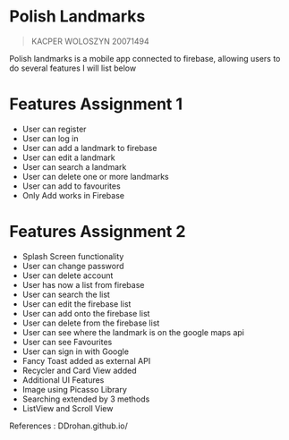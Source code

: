 # Polish Landmarks

> KACPER WOLOSZYN 20071494

Polish landmarks is a mobile app connected to firebase, allowing users to do several features I will list below

# Features Assignment 1

- User can register
- User can log in
- User can add a landmark to firebase
- User can edit a landmark
- User can search a landmark
- User can delete one or more landmarks
- User can add to favourites
- Only Add works in Firebase

# Features Assignment 2

- Splash Screen functionality
- User can change password
- User can delete account
- User has now a list from firebase
- User can search the list
- User can edit the firebase list 
- User can add onto the firebase list
- User can delete from the firebase list
- User can see where the landmark is on the google maps api
- User can see Favourites
- User can sign in with Google
- Fancy Toast added as external API
- Recycler and Card View added
- Additional UI Features
- Image using Picasso Library
- Searching extended by 3 methods
- ListView and Scroll View

References : DDrohan.github.io/ 
